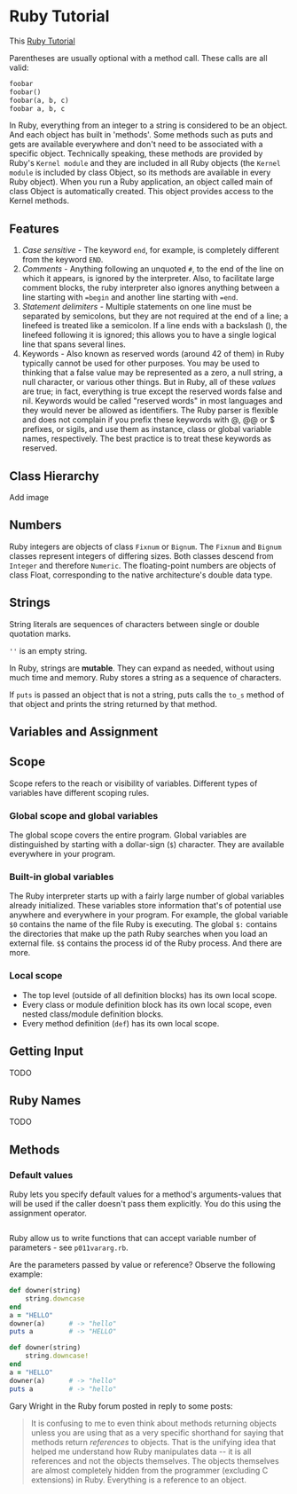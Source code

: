 # Ruby Tutorial

This [Ruby Tutorial][]

[Ruby Tutorial]: http://rubylearning.com/

Parentheses are usually optional with a method call. These calls are all valid:

```ruby
foobar
foobar()
foobar(a, b, c)
foobar a, b, c
```

In Ruby, everything from an integer to a string is considered to be an object. And each object has built in 'methods'.  Some methods such as puts and gets are available everywhere and don't need to be associated with a specific object.
Technically speaking, these methods are provided by Ruby's `Kernel module` and they are included in all Ruby objects (the `Kernel module` is included by class Object, so its methods are available in every Ruby object). When you run a Ruby application, an object called main of class Object is automatically created. This object provides access to the Kernel methods.

## Features

1. _Case sensitive_ - The keyword `end`, for example, is completely different from the keyword `END`.
1. _Comments_ - Anything following an unquoted `#`, to the end of the line on which it appears, is ignored by the interpreter. Also, to facilitate large comment blocks, the ruby interpreter also ignores anything between a line starting with `=begin` and another line starting with `=end`.
1. _Statement delimiters_ - Multiple statements on one line must be separated by semicolons, but they are not required at the end of a line; a linefeed is treated like a semicolon. If a line ends with a backslash (\), the linefeed following it is ignored; this allows you to have a single logical line that spans several lines.
1. Keywords - Also known as reserved words (around 42 of them) in Ruby typically cannot be used for other purposes. You may be used to thinking that a false value may be represented as a zero, a null string, a null character, or various other things. But in Ruby, all of these *values* are true; in fact, everything is true except the reserved words false and nil. Keywords would be called "reserved words" in most languages and they would never be allowed as identifiers. The Ruby parser is flexible and does not complain if you prefix these keywords with @, @@ or $ prefixes, or sigils, and use them as instance, class or global variable names, respectively. The best practice is to treat these keywords as reserved.

## Class Hierarchy

Add image

## Numbers

Ruby integers are objects of class `Fixnum` or `Bignum`. The `Fixnum` and `Bignum` classes represent integers of differing sizes. Both classes descend from `Integer` and therefore `Numeric`. The floating-point numbers are objects of class Float, corresponding to the native architecture's double data type.

## Strings

String literals are sequences of characters between single or double quotation marks.

`''` is an empty string.

In Ruby, strings are **mutable**. They can expand as needed, without using much time and memory. Ruby stores a string as a sequence of characters.

If `puts` is passed an object that is not a string, puts calls the `to_s` method of that object and prints the string returned by that method.

## Variables and Assignment

## Scope

Scope refers to the reach or visibility of variables. Different types of variables have different scoping rules.

### Global scope and global variables

The global scope covers the entire program. Global variables are distinguished by starting with a dollar-sign (`$`) character. They are available everywhere in your program.

### Built-in global variables

The Ruby interpreter starts up with a fairly large number of global variables already initialized. These variables store information that's of potential use anywhere and everywhere in your program. For example, the global variable `$0` contains the name of the file Ruby is executing. The global `$:` contains the directories that make up the path Ruby searches when you load an external file. `$$` contains the process id of the Ruby process. And there are more.

### Local scope

* The top level (outside of all definition blocks) has its own local scope.
* Every class or module definition block has its own local scope, even nested class/module definition blocks.
* Every method definition (`def`) has its own local scope.

## Getting Input

TODO

## Ruby Names

TODO

## Methods

### Default values

Ruby lets you specify default values for a method's arguments-values that will be used if the caller doesn't pass them explicitly. You do this using the assignment operator.

```ruby

```

Ruby allow us to write functions that can accept variable number of parameters - see `p011vararg.rb`.

Are the parameters passed by value or reference? Observe the following example:

```ruby
def downer(string)  
    string.downcase  
end  
a = "HELLO"  
downer(a)      # -> "hello"  
puts a         # -> "HELLO"  
```

```ruby
def downer(string)  
    string.downcase!  
end  
a = "HELLO"  
downer(a)      # -> "hello"  
puts a         # -> "hello"  
```

Gary Wright in the Ruby forum posted in reply to some posts:

> It is confusing to me to even think about methods returning objects unless you are using that as a very specific shorthand for saying that methods return *references* to objects. That is the unifying idea that helped me understand how Ruby manipulates data -- it is all references and not the objects themselves. The objects themselves are almost completely hidden from the programmer (excluding C extensions) in Ruby. Everything is a reference to an object.
